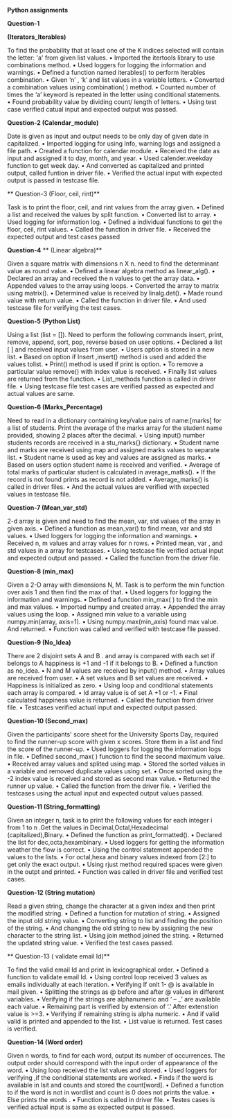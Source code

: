 **Python assignments**

**Question-1**

**(Iterators_Iterables)**

To find the probability that at least one of the K indices selected will contain the letter: 'a' from given list values.
     •	Imported the itertools library to use combinations method.
     •	Used loggers for logging the information and warnings.
     •	Defined  a function named iterables() to perform Iterables combination.
     •	Given ‘n’ , ‘k’ and list values in a variable letters.
     •	Converted a combination values using combination( ) method.
     •	Counted number of times the ‘a’ keyword is repeated in the letter using conditional statements.
     •	Found probability value by dividing count/ length of letters.
     •	Using test case verified catual input and expected output was passed.

****Question-2**
**(Calendar_module)****

Date is given as input and output needs to be only day of given date in capitalized.
     •	Imported logging for using Info, warning logs and assigned a file path.
     •	Created a function for calendar module.
     •	Received the date as input and assigned it to day, month, and year.
     •	Used calender.weekday function to get week day.
     •	And converted as capitalized and printed output, called funtion in driver file.
     •	Verified  the actual input with expected output is passed in testcase file.

**  Question-3
 (Floor, ceil, rint)**
 
Task is to print the floor, ceil, and rint values from the array given.
     •	Defined a list and received the values by split function.
     •	Converted list to array.
     •	Used logging for information log.
     •	Defined a individual  functions to get the floor, ceil, rint values.
     •	Called the function in driver file.
     •	Received the expected output and test cases passed

**Question-4**
** (Linear algebra)**

Given a square matrix  with dimensions n X n. need to find the determinant value as round value.
     •	Defined a linear algebra method as linear_alg().
     •	Declared an array and received the n values to get the array data.
     •	Appended values to the array using loops.
     •	Converted the array to matrix using matrix().
     •	Determined value is received by linalg.det().
     •	Made round value with return value.
     •	Called the function in driver file.
     •	And used testcase file for verifying the test cases.


**Question-5**
**(Python List)**

Using a list (list = []). Need to perform the following commands insert, print, remove, append, sort, pop, reverse based on user options.
     •	Declared a list [ ] and received input values from user.
     •	Users option is stored in a new list.
     •	Based on option if Insert ,insert() method is used and added the values tolist.
     •	Print() method is used if print is option.
     •	To remove a particular value  remove() with index value is received.
     •	Finally list values are returned from the function.
     •	List_methods function is called in driver file.
     •	Using testcase file test cases are verified passed as expected and actual values are same.

**Question-6
 (Marks_Percentage)**
 
Need to read in a dictionary containing key/value pairs of name:[marks] for a list of students. Print the average of the marks array for the student name provided, showing 2 places after the decimal.
     •	Using input() number students records are received in a stu_marks{} dictionary.
     •	Student name and marks are received using map and assigned marks values to separate list.
     •	Student name is used as key and values are assigned as marks.
     •	Based on users option student name is received and verified.
     •	Average of total marks of particular student is calculated in average_matks().
     •	If the record is not found prints as record is not added.
     •	Average_marks() is called in driver files.
     •	And the actual values are verified with expected values in testcase file.
 
**Question-7
(Mean_var_std)**

2-d array is given and need to find the mean, var, std values of the array in given axis.
     •	Defined  a function as mean_var() to find mean, var and std values.
     •	Used loggers for logging the information and warnings.
     •	Received n, m values and array values for n rows.
     •	Printed mean, var , and std values in a array for testcases.
     •	Using testcase file verified actual input and expected output and passed.
     •	Called the function from the driver file.

**Question-8
(min_max)**

Given a 2-D array with dimensions N, M. Task is to perform the min function over axis 1  and then find the max of that.
     •	Used loggers for logging the information and warnings.
     •	Defined a function min_max( ) to find the min and max values.
     •	Imported numpy and created array.
     •	Appended the array values using the loop.
     •	Assigned min value to a variable using numpy.min(array, axis=1).
     •	Using numpy.max(min_axis) found max value. And returned.
     •	Function was called and verified with testcase file passed.



**Question-9
(No_Idea)**

There are 2 disjoint sets A and B . and array is compared with each set if belongs to A happiness is +1 and -1 if it belongs to B.
     •	Defined a function as no_idea.
     •	N and M values are received by input() method.
     •	Array values are received from user.
     •	A set values and B set values are received.
     •	Happiness is initialized as zero.
     •	Using loop and conditional statements each array is compared.
     •	Id array value is of set A +1 or -1.
     •	Final calculated happiness value is returned.
     •	Called the function from driver file.
     •	Testcases verified actual input and expected output passed.

**Question-10
(Second_max)**

Given the participants' score sheet for the University Sports Day, required to find the runner-up score with given x scores. Store them in a list and find the score of the runner-up.
     •	Used loggers for logging the information logs in file.
     •	Defined second_max( ) function to find the second maximum value.
     •	Received array values and splited using map.
     •	Stored the sorted values in a variable and removed duplicate values using set.
     •	Once sorted using the -2 index value is received and stored as second max value.
     •	Returned the runner up value.
     •	Called the function from the driver file.
     •	Verified the testcases using the actual input and expected output values passed.

**Question-11
(String_formatting)**

Given an integer n, task is to print the following values for each integer i from 1 to n .Get the values in Decimal,Octal,Hexadecimal (capitalized),Binary.
     •	Defined the function as print_formatted().
     •	Declared  the list for dec,octa,hexambinary.
     •	Used loggers for getting the information weather the flow is correct.
     •	Using the control statement appended the values to the lists.
     •	For octal,hexa and binary values indexed from [2:] to get only the exact output.
     •	Using rjust method required spaces were given in the outpt and printed.
     •	Function was called in driver file and verified test cases.

**Question-12
(String mutation)**

Read a given string, change the character at a given index and then print the modified string.
     •	Defined a function for mutation of string.
     •	Assigned the input old string value.
     •	Converting string to list and finding the position of the string.
     •	And changing the old string to new by assigning the new character to the string list.
     •	Using join method joined the string.
     •	Returned the updated string value.
     •	Verified the test cases passed.


**  Question-13
( validate email Id)**

To find the valid email Id and print in lexicographical order.
     •	Defined a function to validate email Id.
     •	Using control loop received 3 values as emails individually at each iteration.
     •	Verifying If onlt 1- @ is available in mail given.
     •	Splitting the strings as @ before and after @ values in different variables.
     •	Verifying if the strings are alphanumeric and ‘ – _’ are available each value.
     •	Remaining part is verified by extension of ‘.’ After extenstion value is >=3.
     •	Verifying if remaining string is alpha numeric.
     •	And if valid valid is printed and appended to the list.
     •	List value is returned. Test cases is verified.

**Question-14
(Word order)**

Given n  words, to find for each word, output its number of occurrences. The output order should correspond with the input order of appearance of the word.
     •	Using loop received the list values and stored.
     •	Used loggers for verifying ,if the conditional statements are worked.
     •	Finds if the word is available in lsit and counts and stored the count[word].
     •	Defined a function to if the word is not in wordlist and count is 0 does not prints the value.
     •	Else prints the words .
     •	Function is called in driver file.
     •	Testes cases is verified actual input is same as expected output is passed.
